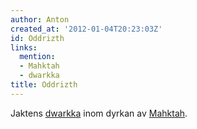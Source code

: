 ```yaml
---
author: Anton
created_at: '2012-01-04T20:23:03Z'
id: Oddrizth
links:
  mention:
  - Mahktah
  - dwarkka
title: Oddrizth
---
```


Jaktens [dwarkka] inom dyrkan av [Mahktah].

  [dwarkka]: dwarkka
  [Mahktah]: Mahktah

